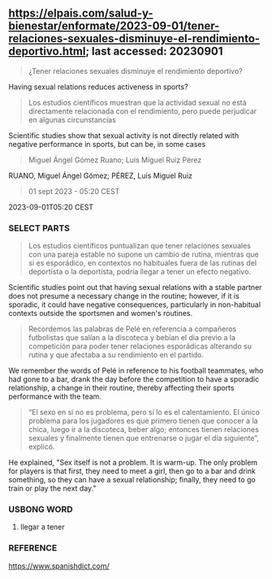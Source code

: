 ## https://elpais.com/salud-y-bienestar/enformate/2023-09-01/tener-relaciones-sexuales-disminuye-el-rendimiento-deportivo.html; last accessed: 20230901

> ¿Tener relaciones sexuales disminuye el rendimiento deportivo?

Having sexual relations reduces activeness in sports?

> Los estudios científicos muestran que la actividad sexual no está directamente relacionada con el rendimiento, pero puede perjudicar en algunas circunstancias

Scientific studies show that sexual activity is not directly related with negative performance in sports, but can be, in some cases

> Miguel Ángel Gómez Ruano; Luis Miguel Ruiz Pérez

RUANO, Miguel Ángel Gómez; PÉREZ, Luis Miguel Ruiz

> 01 sept 2023 - 05:20 CEST

2023-09-01T05:20 CEST

### SELECT PARTS

> Los estudios científicos puntualizan que tener relaciones sexuales con una pareja estable no supone un cambio de rutina, mientras que si es esporádico, en contextos no habituales fuera de las rutinas del deportista o la deportista, podría llegar a tener un efecto negativo. 

Scientific studies point out that having sexual relations with a stable partner does not presume a necessary change in the routine; however, if it is sporadic, it could have negative consequences, particularly in non-habitual contexts outside the sportsmen and women's routines.

> Recordemos las palabras de Pelé en referencia a compañeros futbolistas que salían a la discoteca y bebían el día previo a la competición para poder tener relaciones esporádicas alterando su rutina y que afectaba a su rendimiento en el partido. 

We remember the words of Pelé in reference to his football teammates, who had gone to a bar, drank the day before the competition to have a sporadic relationship, a change in their routine, thereby affecting their sports performance with the team.

> “El sexo en sí no es problema, pero sí lo es el calentamiento. El único problema para los jugadores es que primero tienen que conocer a la chica, luego ir a la discoteca, beber algo; entonces tienen relaciones sexuales y finalmente tienen que entrenarse o jugar el día siguiente”, explicó.

He explained, "Sex itself is not a problem. It is warm-up. The only problem for players is that first, they need to meet a girl, then go to a bar and drink something, so they can have a sexual relationship; finally, they need to go train or play the next day."


### USBONG WORD

1) llegar a tener

### REFERENCE

https://www.spanishdict.com/
